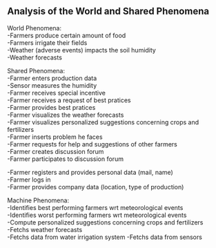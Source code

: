 ## Analysis of the World and Shared Phenomena  

World Phenomena:  
-Farmers produce certain amount of food  
-Farmers irrigate their fields  
-Weather (adverse events) impacts the soil humidity  
-Weather forecasts  

Shared Phenomena:   
-Farmer enters production data  
-Sensor measures the humidity  
-Farmer receives special incentive  
-Farmer receives a request of best pratices  
-Farmer provides best pratices  
-Farmer visualizes the weather forecasts  
-Farmer visualizes personalized suggestions concerning crops and fertilizers  
-Farmer inserts problem he faces  
-Farmer requests for help and suggestions of other farmers  
-Farmer creates discussion forum  
-Farmer participates to discussion forum  

-Farmer registers and provides personal data (mail, name)  
-Farmer logs in  
-Farmer provides company data (location, type of production)  


Machine Phenomena:   
-Identifies best performing farmers wrt meteorological events  
-Identifies worst performing farmers wrt meteorological events  
-Compute personalized suggestions concerning crops and fertilizers    
-Fetchs weather forecasts  
-Fetchs data from water irrigation system
-Fetchs data from sensors
